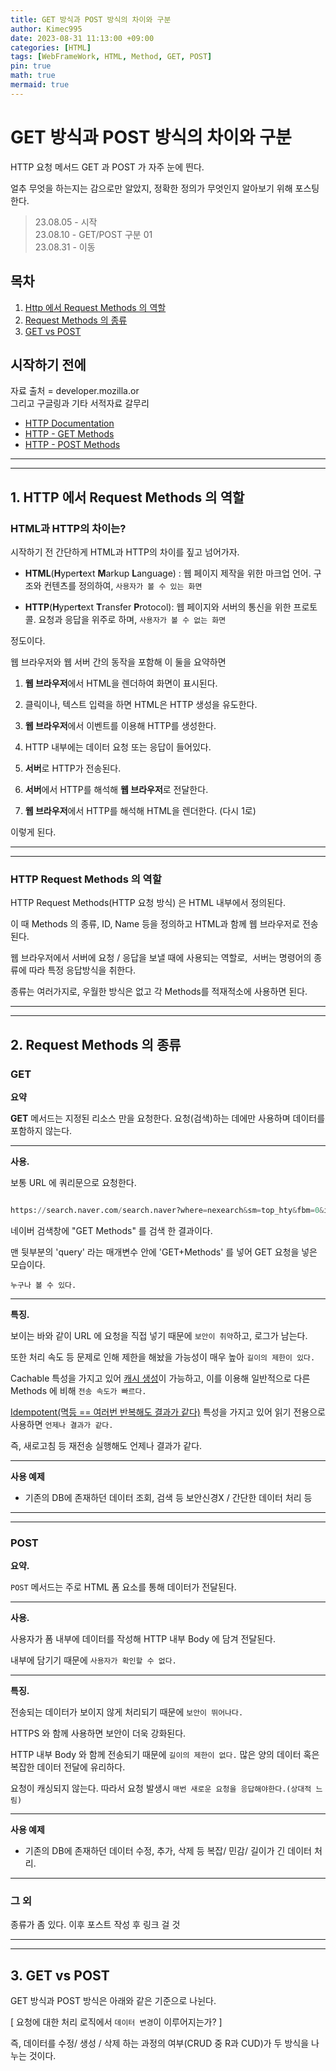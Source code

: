 ```yaml
---
title: GET 방식과 POST 방식의 차이와 구분
author: Kimec995
date: 2023-08-31 11:13:00 +09:00
categories: [HTML]
tags: [WebFrameWork, HTML, Method, GET, POST]
pin: true
math: true
mermaid: true
---
```


# GET 방식과 POST 방식의 차이와 구분

HTTP 요청 메서드 GET 과 POST 가 자주 눈에 띈다.

얼추 무엇을 하는지는 감으로만 알았지, 정확한 정의가 무엇인지 알아보기 위해 포스팅 한다.

>23.08.05 - 시작\
>23.08.10 - GET/POST 구분 01\
>23.08.31 - 이동


## 목차

1. [Http 에서 Request Methods 의 역할](#1-http-에서-request-methods-의-역할)
2. [Request Methods 의 종류](#2-request-methods-의-종류)
3. [GET vs POST](#3-get-vs-post)


## 시작하기 전에

자료 출처 = developer.mozilla.or\
그리고 구글링과 기타 서적자료 갈무리

*   [HTTP Documentation](https://developer.mozilla.org/en-US/docs/Web/HTTP "HTTP Documentation")
*   [HTTP - GET Methods](https://developer.mozilla.org/en-US/docs/Web/HTTP/Methods/GET "HTTP - GET Methods")
*   [HTTP - POST Methods](https://developer.mozilla.org/en-US/docs/Web/HTTP/Methods/POST "HTTP - POST Methods")

---
---

## 1. HTTP 에서 Request Methods 의 역할

### HTML과 HTTP의 차이는?

시작하기 전 간단하게 HTML과 HTTP의 차이를 짚고 넘어가자.

- **HTML**(**H**yper**t**ext **M**arkup **L**anguage) : 웹 페이지 제작을 위한 마크업 언어. 구조와 컨텐츠를 정의하여, `사용자가 볼 수 있는 화면`

- **HTTP**(**H**yper**t**ext **T**ransfer **P**rotocol): 웹 페이지와 서버의 통신을 위한 프로토콜. 요청과 응답을 위주로 하며, `사용자가 볼 수 없는 화면`

정도이다.

웹 브라우저와 웹 서버 간의 동작을 포함해 이 둘을 요약하면

1. **웹 브라우저**에서 HTML을 렌더하여 화면이 표시된다.

2. 클릭이나, 텍스트 입력을 하면 HTML은 HTTP 생성을 유도한다.

3. **웹 브라우저**에서 이벤트를 이용해 HTTP를 생성한다.

4. HTTP 내부에는 데이터 요청 또는 응답이 들어있다.

5. **서버**로 HTTP가 전송된다.

6. **서버**에서 HTTP를 해석해 **웹 브라우저**로 전달한다.

7. **웹 브라우저**에서 HTTP를 해석해 HTML을 렌더한다. (다시 1로)

이렇게 된다.

---
---

### HTTP Request Methods 의 역할

HTTP Request Methods(HTTP 요청 방식) 은 HTML 내부에서 정의된다.

이 때 Methods 의 종류, ID, Name 등을 정의하고 HTML과 함께 웹 브라우저로 전송된다.

웹 브라우저에서 서버에 요청 / 응답을 보낼 때에 사용되는 역할로,  서버는 명령어의 종류에 따라 특정 응답방식을 취한다.

종류는 여러가지로, 우월한 방식은 없고 각 Methods를 적재적소에 사용하면 된다.

---
---

## 2. Request Methods 의 종류

### GET

**요약**

**GET** 메서드는 지정된 리소스 만을 요청한다. 요청(검색)하는 데에만 사용하며 데이터를 포함하지 않는다.

---

**사용.**

보통 URL 에 쿼리문으로 요청한다.

```python

https://search.naver.com/search.naver?where=nexearch&sm=top_hty&fbm=0&ie=utf8&query=GET+Methods

```

네이버 검색창에 "GET Methods" 를 검색 한 결과이다.

맨 뒷부분의 'query' 라는 매개변수 안에 'GET+Methods' 를 넣어 GET 요청을 넣은 모습이다.

`누구나 볼 수 있다.`

---

**특징.**

보이는 바와 같이 URL 에 요청을 직접 넣기 때문에 `보안이 취약`하고, 로그가 남는다.

또한 처리 속도 등 문제로 인해 제한을 해놨을 가능성이 매우 높아 `길이의 제한이 있다.`

Cachable 특성을 가지고 있어 [캐시 생성](https://developer.mozilla.org/en-US/docs/Glossary/Cacheable "캐시생성")이 가능하고, 이를 이용해 일반적으로 다른 Methods 에 비해 `전송 속도가 빠르다.`

[Idempotent(멱등 == 여러번 반복해도 결과가 같다)](https://developer.mozilla.org/en-US/docs/Glossary/Idempotent) 특성을 가지고 있어 읽기 전용으로 사용하면 `언제나 결과가 같다.`

즉, 새로고침 등 재전송 실행해도 언제나 결과가 같다.

---

**사용 예제**

- 기존의 DB에 존재하던 데이터 조회, 검색 등 보안신경X / 간단한 데이터 처리 등

---
---

### POST

**요약.**

`POST` 메서드는 주로 HTML 폼 요소를 통해 데이터가 전달된다.

---

**사용.**

사용자가 폼 내부에 데이터를 작성해 HTTP 내부 Body 에 담겨 전달된다.

내부에 담기기 때문에 `사용자가 확인할 수 없다.`

---

**특징.**

전송되는 데이터가 보이지 않게 처리되기 때문에 `보안이 뛰어나다.`

HTTPS 와 함께 사용하면 보안이 더욱 강화된다.

HTTP 내부 Body 와 함께 전송되기 때문에 `길이의 제한이 없다.` 많은 양의 데이터 혹은 복잡한 데이터 전달에 유리하다.

요청이 캐싱되지 않는다. 따라서 요청 발생시 `매번 새로운 요청을 응답해야한다.(상대적 느림)`

---

**사용 예제**

- 기존의 DB에 존재하던 데이터 수정, 추가, 삭제 등 복잡/ 민감/ 길이가 긴 데이터 처리.

* * *

 ### 그 외

종류가 좀 있다. 이후 포스트 작성 후 링크 걸 것

---
---

## 3. GET vs POST

GET 방식과 POST 방식은 아래와 같은 기준으로 나뉜다.

\[ 요청에 대한 처리 로직에서 `데이터 변경`이 이루어지는가? \]

즉, 데이터를 수정/ 생성 / 삭제 하는 과정의 여부(CRUD 중 R과 CUD)가 두 방식을 나누는 것이다.